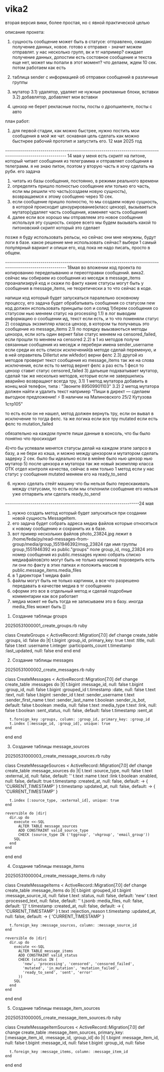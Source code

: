 # vika2
вторая версия вики, более простая, но с явной практической целью 

описание прокета:
1) сущность сообщение
может быть в статусе: отправлено, ожидаю получение данных, новое.
готово к отправке - значит можем отправлят. у нас несколько групп, вк и тг например?
ожидает получение данных, допостим есть состовное сообщение и текста еще нет, может мы попали в этот момент? что делаем, ждем 10 сек. потом работаем как есть

2) таблица sender с информацией об отправки сообщений в различные группы

3) мутатор 
3.1) удалятор, удаляет не нужные рекламные блоки, вставки
3.2) добавлятор, добавляет мои вставки

4) цензор не берет рекласные посты, посты о дропшипенге, посты с авто

план работ:
1) для первой стадии, как можно быстрее, нужно постить мои сообщения в мой же чат.
оснавная цель сделать как можно быстнрее рабочий прототип и запустить его.  12 мая 2025 год

------------------------------------------------------------------------------------------------------------- 14 мая
у меня есть скрипт на питоне, который читает сообщения из телеграмма и отправляет сообщения в телеграмм.
я не знаю питон, поэтом у вторую часть я хочу сделать на руби. 
его задача
1) читать из базы сообщения, постоянно, в режими реального времени
2) определять пришло полностью сообщение или только его часть, если мы решили что часть(создаем новую сущность), возвращаемся к этому сообщеню через 10 сек.
3) если сообщение пришло полностю, то мы создаем новую сущность, в которой происходит цензурирование(класс цензор), вызываеться мутатор(удаляет часть сообщения, изменяет часть сообщения)
4) далее если все хорошо мы отправляем это новое сообщения используя эту сущность. скорее всего мы будем вызывать какой то питоновский скрипт который  это сделает

позже я буду использовать рельсы, но сейчас они мне ненужны, будут логи в базе. какое решение мне использовать сейчас? 
выбери 1 самый популярный вариант и опиши его, код пока не надо писать, просто в общем.

------------------------------------------------------------------------------------------------------------- 18мая
во вложении код проекта по копированию переделыванию и переотправки сообщений. вика2.
сейчас мы собираем из сообщения из меседж в message_items
проанализируй код и скажи по факту какие статусы могут быть у сообщения в message_items, не теоретически а то что сейчас в коде.


напиши код который будет запускаться паралельно основному процессу, его задача будет обрабатывать сообщения со статусом new
код должен использовать принцыпы ооп и солид
1)берем сообщения со статусом нью меняем статус на processing
1.1) в лог выводим информацию о сообщении ид, текст если есть, и то что поменяли статус
2) созадешь экзэмпляр класса цензор, в котором ты получаешь это сообщение из message_items
2.1) по порядку выызваються методы цензора, если хоть один вернет false статус меняем на censored_failed, если прошли то меняем на censored
2.2) в 1 из методов получи связанные сообщения из меседж и перебери имена sender_username если среди их есть список исключений(в методе сделай переменую, и в ней оправитель Dillertut или wkfedor) верни фелс
2.3) другой из методов проверит текст сообщения из message_items так же на слова исключения, если есть то метод вернет фелс а раз есть 1 фесл то цензор ставит статус censored_failed
3) дальеше подхватывает мутатор, сделай так же несколько методов, которые если не завершились аварийно возвращают всегда тру, 
3.1) 1 метод мутатора добавить в конец мой телефон, типа : "Звоните 89509901103"
3.2) 2 метод мутатора должен найти и удалить текст например "Пиши в директ — сделаем выгодное предложение! ⚡️
   В наличии на Малиновского 25/2
   Кутузова 1стр105"

то есть если он не нашел, метод должен вернуть тру, если он вывал в исключение то тогда фелс.
та же логика если все тру mutated если есть фелс то  mutation_failed

обязательно на каждом пункте пиши данные в консоль, что бы было понятно что просиходит

4)что бы успевали менятся статусы делай на каждом этапе запрсо в базу, а не бери из кэша, и можно между цензором и мутатором сделать задерку 2 сек.
было бы идеально если в мейне было нью цензор нью мутатор
 5) после цензора и мутатора так же новый экземпляр класса ОТК отдел контроля качества, сейчас в нем только 1 метод если у нас статус у сообщения mutated
меняем его на ready_to_send

6) нужно сделать стейт машину что бы нельзя было перескакивать между статусами, то есть если мы отклонили сообщение его нельзя уже отпарвить или сделать ready_to_send

--------------------------------------------------------------------24 мая
1) нужно создать метод который будет запускаться при создании новой сущность MessageItem.
2) его задача будет собрать адреса медиа файлов которые относяться к новому сообщению и сохранить их в базе.
3)  вот пример нескольких файлов   photo_23824.jpg  лежит в /home/feda/py/read-messages-from-group/media/group_1551946392/msg_23824 
где  имя группы group_1551946392 из public."groups" поле group_id,  msg_23824 это номер сообщения из public.messages 
нужно собрать списко медиафайлов(это могут быть не только картинки) пороверить есть ли они по факту в этих папках и положить массив  в  public.message_items.media_files
4) в 1 директори 1 медиа файл
5) файлы могут быть не только картинки, а все что разрешено передавать в качестве медиа в тг сообщениях
6) оформи это все в отдельный метод и сделай подробные комментарии как все работает
7) медиа может не быть тогда не записываем это в базу. иногда media_files может быть []







1. Создание таблицы groups

20250531000001_create_groups.rb
ruby

class CreateGroups < ActiveRecord::Migration[7.0]
def change
create_table :groups, id: false do |t|
t.bigint :group_id, primary_key: true
t.text :title, null: false
t.text :username
t.integer :participants_count
t.timestamp :last_updated, null: false
end
end
end

2. Создание таблицы messages

20250531000002_create_messages.rb
ruby

class CreateMessages < ActiveRecord::Migration[7.0]
def change
create_table :messages do |t|
t.bigint :message_id, null: false
t.bigint :group_id, null: false
t.bigint :grouped_id
t.timestamp :date, null: false
t.text :text, null: false
t.bigint :sender_id
t.text :sender_username
t.text :sender_first_name
t.text :sender_last_name
t.boolean :sender_is_bot, default: false
t.boolean :media, null: false
t.text :media_type
t.text :link, null: false
t.boolean :sent_status, null: false, default: false
t.timestamp :sent_at

      t.foreign_key :groups, column: :group_id, primary_key: :group_id
      t.index [:message_id, :group_id], unique: true
    end
end
end

3. Создание таблицы message_sources

20250531000003_create_message_sources.rb
ruby

class CreateMessageSources < ActiveRecord::Migration[7.0]
def change
create_table :message_sources do |t|
t.text :source_type, null: false
t.text :external_id, null: false, default: ''
t.text :name
t.text :link
t.boolean :enabled, null: false, default: true
t.timestamp :created_at, null: false, default: -> { 'CURRENT_TIMESTAMP' }
t.timestamp :updated_at, null: false, default: -> { 'CURRENT_TIMESTAMP' }

      t.index [:source_type, :external_id], unique: true
    end

    reversible do |dir|
      dir.up do
        execute <<-SQL
          ALTER TABLE message_sources
          ADD CONSTRAINT valid_source_type 
          CHECK (source_type IN ('tggroup', 'vkgroup', 'email_group'))
        SQL
      end
    end
end
end

4. Создание таблицы message_items

20250531000004_create_message_items.rb
ruby

class CreateMessageItems < ActiveRecord::Migration[7.0]
def change
create_table :message_items do |t|
t.bigint :grouped_id
t.bigint :message_source_id, null: false
t.text :status, null: false, default: 'new'
t.text :processed_text, null: false, default: ''
t.jsonb :media_files, null: false, default: '[]'
t.timestamp :created_at, null: false, default: -> { 'CURRENT_TIMESTAMP' }
t.text :rejection_reason
t.timestamp :updated_at, null: false, default: -> { 'CURRENT_TIMESTAMP' }

      t.foreign_key :message_sources, column: :message_source_id
    end

    reversible do |dir|
      dir.up do
        execute <<-SQL
          ALTER TABLE message_items
          ADD CONSTRAINT valid_status 
          CHECK (status IN (
            'new', 'processing', 'censored', 'censored_failed',
            'mutated', 'in_mutation', 'mutation_failed',
            'ready_to_send', 'sent', 'error'
          ))
        SQL
      end
    end
end
end

5. Создание таблицы message_item_sources

20250531000005_create_message_item_sources.rb
ruby

class CreateMessageItemSources < ActiveRecord::Migration[7.0]
def change
create_table :message_item_sources, primary_key: [:message_item_id, :message_id, :group_id] do |t|
t.bigint :message_item_id, null: false
t.bigint :message_id, null: false
t.bigint :group_id, null: false

      t.foreign_key :message_items, column: :message_item_id
    end
end
end








